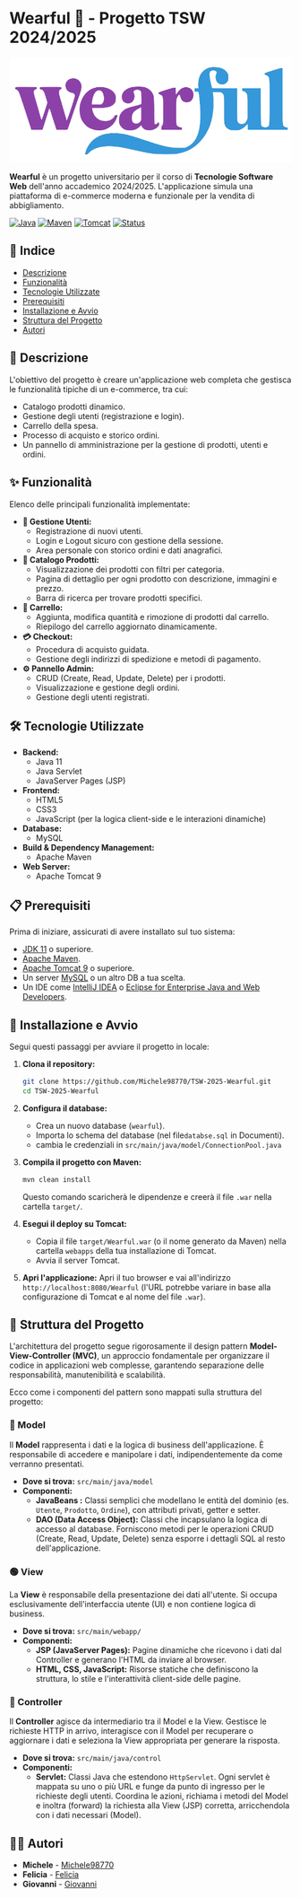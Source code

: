 # Wearful 👕 - Progetto TSW 2024/2025
![logo Wearful](./src/main/webapp/img/wide_logo.png)

**Wearful** è un progetto universitario per il corso di **Tecnologie Software Web** dell'anno accademico 2024/2025. L'applicazione simula una piattaforma di e-commerce moderna e funzionale per la vendita di abbigliamento.

[![Java](https://img.shields.io/badge/Java-11-blue.svg)](https://jdk.java.net/java-se-ri/11-MR3)
[![Maven](https://img.shields.io/badge/Maven-4.0.0-red.svg)](https://maven.apache.org/)
[![Tomcat](https://img.shields.io/badge/Tomcat-9-yellow.svg)](https://tomcat.apache.org/download-90.cgi)
[![Status](https://img.shields.io/badge/status-completato-gree.svg)](https://github.com/Michele98770/TSW-2025-Wearful)

## 📜 Indice

*   [Descrizione](#-descrizione)
*   [Funzionalità](#-funzionalità)
*   [Tecnologie Utilizzate](#-tecnologie-utilizzate)
*   [Prerequisiti](#-prerequisiti)
*   [Installazione e Avvio](#-installazione-e-avvio)
*   [Struttura del Progetto](#-struttura-del-progetto)
*   [Autori](#-autori)

## 📝 Descrizione

L'obiettivo del progetto è creare un'applicazione web completa che gestisca le funzionalità tipiche di un e-commerce, tra cui:
*   Catalogo prodotti dinamico.
*   Gestione degli utenti (registrazione e login).
*   Carrello della spesa.
*   Processo di acquisto e storico ordini.
*   Un pannello di amministrazione per la gestione di prodotti, utenti e ordini.

## ✨ Funzionalità

Elenco delle principali funzionalità implementate:

*   **👤 Gestione Utenti:**
    *   Registrazione di nuovi utenti.
    *   Login e Logout sicuro con gestione della sessione.
    *   Area personale con storico ordini e dati anagrafici.
*   **👕 Catalogo Prodotti:**
    *   Visualizzazione dei prodotti con filtri per categoria.
    *   Pagina di dettaglio per ogni prodotto con descrizione, immagini e prezzo.
    *   Barra di ricerca per trovare prodotti specifici.
*   **🛒 Carrello:**
    *   Aggiunta, modifica quantità e rimozione di prodotti dal carrello.
    *   Riepilogo del carrello aggiornato dinamicamente.
*   **💳 Checkout:**
    *   Procedura di acquisto guidata.
    *   Gestione degli indirizzi di spedizione e metodi di pagamento.
*   **⚙️ Pannello Admin:**
    *   CRUD (Create, Read, Update, Delete) per i prodotti.
    *   Visualizzazione e gestione degli ordini.
    *   Gestione degli utenti registrati.

## 🛠️ Tecnologie Utilizzate

*   **Backend:**
    *   Java 11
    *   Java Servlet
    *   JavaServer Pages (JSP)
*   **Frontend:**
    *   HTML5
    *   CSS3
    *   JavaScript (per la logica client-side e le interazioni dinamiche)
*   **Database:**
    *   MySQL 
*   **Build & Dependency Management:**
    *   Apache Maven
*   **Web Server:**
    *   Apache Tomcat 9

## 📋 Prerequisiti

Prima di iniziare, assicurati di avere installato sul tuo sistema:
*   [JDK 11](https://jdk.java.net/java-se-ri/11-MR3) o superiore.
*   [Apache Maven](https://maven.apache.org/download.cgi).
*   [Apache Tomcat 9](https://tomcat.apache.org/download-90.cgi) o superiore.
*   Un server [MySQL](https://dev.mysql.com/downloads/mysql/) o un altro DB a tua scelta.
*   Un IDE come [IntelliJ IDEA](https://www.jetbrains.com/idea/) o [Eclipse for Enterprise Java and Web Developers](https://www.eclipse.org/downloads/packages/).

## 🚀 Installazione e Avvio

Segui questi passaggi per avviare il progetto in locale:

1.  **Clona il repository:**
    ```bash
    git clone https://github.com/Michele98770/TSW-2025-Wearful.git
    cd TSW-2025-Wearful
    ```

2.  **Configura il database:**
    *   Crea un nuovo database (`wearful`).
    *   Importa lo schema del database (nel file`databse.sql` in Documenti).
    *   cambia le credenziali in `src/main/java/model/ConnectionPool.java`
3.  **Compila il progetto con Maven:**
    ```bash
    mvn clean install
    ```
    Questo comando scaricherà le dipendenze e creerà il file `.war` nella cartella `target/`.

4.  **Esegui il deploy su Tomcat:**
    *   Copia il file `target/Wearful.war` (o il nome generato da Maven) nella cartella `webapps` della tua installazione di Tomcat.
    *   Avvia il server Tomcat.

5.  **Apri l'applicazione:**
    Apri il tuo browser e vai all'indirizzo `http://localhost:8080/Wearful` (l'URL potrebbe variare in base alla configurazione di Tomcat e al nome del file `.war`).

## 📁 Struttura del Progetto
L'architettura del progetto segue rigorosamente il design pattern **Model-View-Controller (MVC)**, un approccio fondamentale per organizzare il codice in applicazioni web complesse, garantendo separazione delle responsabilità, manutenibilità e scalabilità.

Ecco come i componenti del pattern sono mappati sulla struttura del progetto:

### 🔵 Model
Il **Model** rappresenta i dati e la logica di business dell'applicazione. È responsabile di accedere e manipolare i dati, indipendentemente da come verranno presentati.
*   **Dove si trova:** `src/main/java/model`
*   **Componenti:**
    *   **JavaBeans :** Classi semplici che modellano le entità del dominio (es. `Utente`, `Prodotto`, `Ordine`), con attributi privati, getter e setter.
    *   **DAO (Data Access Object):** Classi che incapsulano la logica di accesso al database. Forniscono metodi per le operazioni CRUD (Create, Read, Update, Delete) senza esporre i dettagli SQL al resto dell'applicazione.

### 🟢 View
La **View** è responsabile della presentazione dei dati all'utente. Si occupa esclusivamente dell'interfaccia utente (UI) e non contiene logica di business.
*   **Dove si trova:** `src/main/webapp/`
*   **Componenti:**
    *   **JSP (JavaServer Pages):** Pagine dinamiche che ricevono i dati dal Controller e generano l'HTML da inviare al browser.
    *   **HTML, CSS, JavaScript:** Risorse statiche che definiscono la struttura, lo stile e l'interattività client-side delle pagine.

### 🔴 Controller
Il **Controller** agisce da intermediario tra il Model e la View. Gestisce le richieste HTTP in arrivo, interagisce con il Model per recuperare o aggiornare i dati e seleziona la View appropriata per generare la risposta.
*   **Dove si trova:** `src/main/java/control`
*   **Componenti:**
    *   **Servlet:** Classi Java che estendono `HttpServlet`. Ogni servlet è mappata su uno o più URL e funge da punto di ingresso per le richieste degli utenti. Coordina le azioni, richiama i metodi del Model e inoltra (forward) la richiesta alla View (JSP) corretta, arricchendola con i dati necessari (Model).

## 👨‍💻 Autori

*   **Michele** - [Michele98770](https://github.com/Michele98770)
*  **Felicia** - [Felicia](https://github.com/ljcia4)
*  **Giovanni** - [Giovanni](https://github.com/Giodr03)
